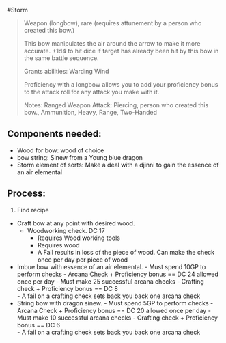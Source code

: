 #Storm>Weapon (longbow), rare (requires attunement by a person who created this bow.)>>This bow manipulates the air around the arrow to make it more accurate.+1d4 to hit dice if target has already been hit by this bow in the same battle sequence.>>Grants abilities: Warding Wind>>Proficiency with a longbow allows you to add your proficiency bonus to the attack roll for any attack you make with it.>>Notes: Ranged Weapon Attack: Piercing, person who created this bow., Ammunition, Heavy, Range, Two-Handed## Components needed: - Wood for bow: wood of choice - bow string: Sinew from a Young blue dragon - Storm element of sorts: Make a deal with a djinni to gain the essence of an air elemental## Process: 1. Find recipe  - Craft bow at any point with desired wood. 	- Woodworking check. DC 17		- Requires Wood working tools		- Requires wood		- A Fail results in loss of the piece of wood. Can make the check once per day per piece of wood - Imbue bow with essence of an air elemental.		- Must spend 10GP to perform checks		- Arcana Check + Proficiency bonus == DC 24 allowed once per day		- Must make 25 successful arcana checks		- Crafting check + Proficiency bonus == DC 8  		- A fail on a crafting check sets back you back one arcana check - String bow with dragon sinew.		- Must spend 5GP to perform checks		- Arcana Check + Proficiency bonus == DC 20 allowed once per day		- Must make 10 successful arcana checks		- Crafting check + Proficiency bonus == DC 6  		- A fail on a crafting check sets back you back one arcana check